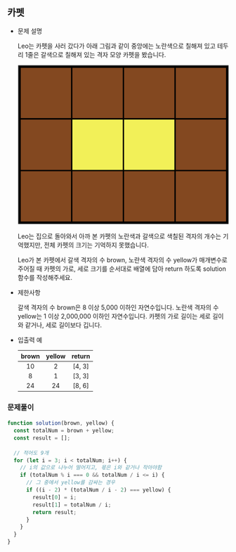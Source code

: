 ## 카펫

- 문제 설명

  Leo는 카펫을 사러 갔다가 아래 그림과 같이 중앙에는 노란색으로 칠해져 있고 테두리 1줄은 갈색으로 칠해져 있는 격자 모양 카펫을 봤습니다.

  ![](./ca.png)

  Leo는 집으로 돌아와서 아까 본 카펫의 노란색과 갈색으로 색칠된 격자의 개수는 기억했지만, 전체 카펫의 크기는 기억하지 못했습니다.

  Leo가 본 카펫에서 갈색 격자의 수 brown, 노란색 격자의 수 yellow가 매개변수로 주어질 때 카펫의 가로, 세로 크기를 순서대로 배열에 담아 return 하도록 solution 함수를 작성해주세요.

- 제한사항

  갈색 격자의 수 brown은 8 이상 5,000 이하인 자연수입니다.
  노란색 격자의 수 yellow는 1 이상 2,000,000 이하인 자연수입니다.
  카펫의 가로 길이는 세로 길이와 같거나, 세로 길이보다 깁니다.

- 입출력 예

  | brown | yellow | return |
  | :---: | :----: | :----: |
  |  10   |   2    | [4, 3] |
  |   8   |   1    | [3, 3] |
  |  24   |   24   | [8, 6] |

### 문제풀이

```jsx
function solution(brown, yellow) {
  const totalNum = brown + yellow;
  const result = [];

  // 적어도 9개
  for (let i = 3; i < totalNum; i++) {
    // i의 값으로 나누어 떨어지고, 몫은 i와 같거나 작아야함
    if (totalNum % i === 0 && totalNum / i <= i) {
      // 그 중에서 yellow를 감싸는 경우
      if ((i - 2) * (totalNum / i - 2) === yellow) {
        result[0] = i;
        result[1] = totalNum / i;
        return result;
      }
    }
  }
}
```
